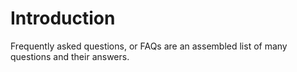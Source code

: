 # Introduction #

Frequently asked questions, or FAQs are an assembled list of many questions and their answers.